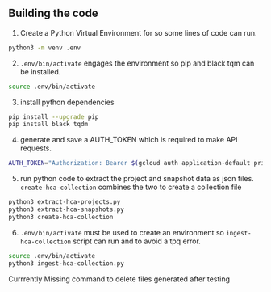 ## Building the code

1. Create a Python Virtual Environment for so some lines of code can run.
```sh
python3 -m venv .env
```
2. ```.env/bin/activate``` engages the environment so  pip and black tqm can be installed.
```sh
source .env/bin/activate
```
3. install python dependencies
```sh
pip install --upgrade pip
pip install black tqdm
```
4. generate and save a AUTH_TOKEN which is required to make API requests.
```sh
AUTH_TOKEN="Authorization: Bearer $(gcloud auth application-default print-access-token)"
```
5. run python code to extract the project and snapshot data as json files. ```create-hca-collection``` combines the two to create a collection file
```sh
python3 extract-hca-projects.py
python3 extract-hca-snapshots.py
python3 create-hca-collection
```

6. ```.env/bin/activate``` must be used to create an environment so  ```ingest-hca-collection``` script can run and to avoid a tpq error.
```sh
source .env/bin/activate
python3 ingest-hca-collection.py
```

Currrently Missing command to delete files generated after testing
